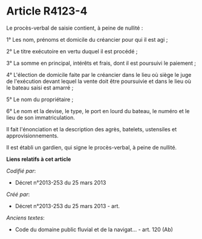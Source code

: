 # Article R4123-4

Le procès-verbal de saisie contient, à peine de nullité :

1° Les nom, prénoms et domicile du créancier pour qui il est agi ;

2° Le titre exécutoire en vertu duquel il est procédé ;

3° La somme en principal, intérêts et frais, dont il est poursuivi le paiement ;

4° L'élection de domicile faite par le créancier dans le lieu où siège le juge de l'exécution devant lequel la vente doit
être poursuivie et dans le lieu où le bateau saisi est amarré ;

5° Le nom du propriétaire ;

6° Le nom et la devise, le type, le port en lourd du bateau, le numéro et le lieu de son immatriculation.

Il fait l'énonciation et la description des agrès, batelets, ustensiles et approvisionnements.

Il est établi un gardien, qui signe le procès-verbal, à peine de nullité.

**Liens relatifs à cet article**

_Codifié par_:

  - Décret n°2013-253 du 25 mars 2013

_Créé par_:

  - Décret n°2013-253 du 25 mars 2013 - art.

_Anciens textes_:

  - Code du domaine public fluvial et de la navigat... - art. 120 (Ab)
